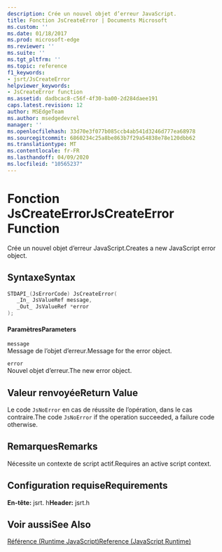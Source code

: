 ```yaml
---
description: Crée un nouvel objet d’erreur JavaScript.
title: Fonction JsCreateError | Documents Microsoft
ms.custom: ''
ms.date: 01/18/2017
ms.prod: microsoft-edge
ms.reviewer: ''
ms.suite: ''
ms.tgt_pltfrm: ''
ms.topic: reference
f1_keywords:
- jsrt/JsCreateError
helpviewer_keywords:
- JsCreateError function
ms.assetid: dadbcac8-c56f-4f30-ba00-2d284daee191
caps.latest.revision: 12
author: MSEdgeTeam
ms.author: msedgedevrel
manager: ''
ms.openlocfilehash: 33d70e3f077b085ccb4ab541d3246d777ea68978
ms.sourcegitcommit: 6860234c25a8be863b7f29a54838e78e120dbb62
ms.translationtype: MT
ms.contentlocale: fr-FR
ms.lasthandoff: 04/09/2020
ms.locfileid: "10565237"
---
```

# <span data-ttu-id="0a9f6-103">Fonction JsCreateError</span><span class="sxs-lookup"><span data-stu-id="0a9f6-103">JsCreateError Function</span></span>
<span data-ttu-id="0a9f6-104">Crée un nouvel objet d’erreur JavaScript.</span><span class="sxs-lookup"><span data-stu-id="0a9f6-104">Creates a new JavaScript error object.</span></span>  
  
## <span data-ttu-id="0a9f6-105">Syntaxe</span><span class="sxs-lookup"><span data-stu-id="0a9f6-105">Syntax</span></span>  
  
```cpp  
STDAPI_(JsErrorCode) JsCreateError(  
   _In_ JsValueRef message,  
   _Out_ JsValueRef *error  
);  
```  
  
#### <span data-ttu-id="0a9f6-106">Paramètres</span><span class="sxs-lookup"><span data-stu-id="0a9f6-106">Parameters</span></span>  
 `message`  
 <span data-ttu-id="0a9f6-107">Message de l’objet d’erreur.</span><span class="sxs-lookup"><span data-stu-id="0a9f6-107">Message for the error object.</span></span>  
  
 `error`  
 <span data-ttu-id="0a9f6-108">Nouvel objet d’erreur.</span><span class="sxs-lookup"><span data-stu-id="0a9f6-108">The new error object.</span></span>  
  
## <span data-ttu-id="0a9f6-109">Valeur renvoyée</span><span class="sxs-lookup"><span data-stu-id="0a9f6-109">Return Value</span></span>  
 <span data-ttu-id="0a9f6-110">Le code `JsNoError` en cas de réussite de l’opération, dans le cas contraire.</span><span class="sxs-lookup"><span data-stu-id="0a9f6-110">The code `JsNoError` if the operation succeeded, a failure code otherwise.</span></span>  
  
## <span data-ttu-id="0a9f6-111">Remarques</span><span class="sxs-lookup"><span data-stu-id="0a9f6-111">Remarks</span></span>  
 <span data-ttu-id="0a9f6-112">Nécessite un contexte de script actif.</span><span class="sxs-lookup"><span data-stu-id="0a9f6-112">Requires an active script context.</span></span>  
  
## <span data-ttu-id="0a9f6-113">Configuration requise</span><span class="sxs-lookup"><span data-stu-id="0a9f6-113">Requirements</span></span>  
 <span data-ttu-id="0a9f6-114">**En-tête:** jsrt. h</span><span class="sxs-lookup"><span data-stu-id="0a9f6-114">**Header:** jsrt.h</span></span>  
  
## <span data-ttu-id="0a9f6-115">Voir aussi</span><span class="sxs-lookup"><span data-stu-id="0a9f6-115">See Also</span></span>  
 [<span data-ttu-id="0a9f6-116">Référence (Runtime JavaScript)</span><span class="sxs-lookup"><span data-stu-id="0a9f6-116">Reference (JavaScript Runtime)</span></span>](../chakra-hosting/reference-javascript-runtime.md)